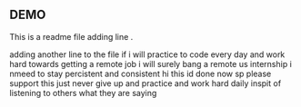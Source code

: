 ## DEMO
This is a readme file
adding line .

adding another line to the file
if i  will practice to code every day
and work hard towards getting a remote job i will surely 
bang a remote us internship i nmeed to 
stay percistent and consistent
hi this id done now sp 
please support this 
just never give up and practice and work hard daily inspit of listening to others what they are saying 
